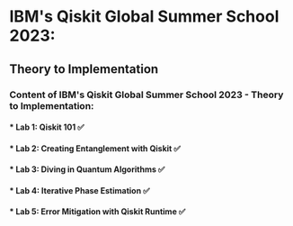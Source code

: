 # IBM's Qiskit Global Summer School 2023:
## Theory to Implementation

### Content of IBM's Qiskit Global Summer School 2023 - Theory to Implementation:
#### * Lab 1: Qiskit 101 ✅
#### * Lab 2: Creating Entanglement with Qiskit ✅
#### * Lab 3: Diving in Quantum Algorithms ✅
#### * Lab 4: Iterative Phase Estimation ✅
#### * Lab 5: Error Mitigation with Qiskit Runtime ✅
